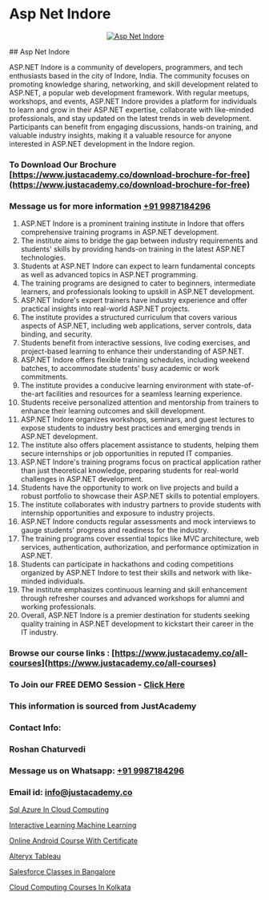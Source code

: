 # Asp Net Indore

<p align="center">
  <a href="https://justacademy.co/course-detail/asp-net-training">
    <img src="https://justacademy.co/storage2/course_image/1708336878_course_image.png" alt="Asp Net Indore">
  </a>
</p>
## Asp Net Indore

ASP.NET Indore is a community of developers, programmers, and tech enthusiasts based in the city of Indore, India. The community focuses on promoting knowledge sharing, networking, and skill development related to ASP.NET, a popular web development framework. With regular meetups, workshops, and events, ASP.NET Indore provides a platform for individuals to learn and grow in their ASP.NET expertise, collaborate with like-minded professionals, and stay updated on the latest trends in web development. Participants can benefit from engaging discussions, hands-on training, and valuable industry insights, making it a valuable resource for anyone interested in ASP.NET development in the Indore region.
### To Download Our Brochure [https://www.justacademy.co/download-brochure-for-free](https://www.justacademy.co/download-brochure-for-free)
### Message us for more information [+91 9987184296](https://api.whatsapp.com/send?phone=919987184296)
1) ASP.NET Indore is a prominent training institute in Indore that offers comprehensive training programs in ASP.NET development.
2) The institute aims to bridge the gap between industry requirements and students' skills by providing hands-on training in the latest ASP.NET technologies.
3) Students at ASP.NET Indore can expect to learn fundamental concepts as well as advanced topics in ASP.NET programming.
4) The training programs are designed to cater to beginners, intermediate learners, and professionals looking to upskill in ASP.NET development.
5) ASP.NET Indore's expert trainers have industry experience and offer practical insights into real-world ASP.NET projects.
6) The institute provides a structured curriculum that covers various aspects of ASP.NET, including web applications, server controls, data binding, and security.
7) Students benefit from interactive sessions, live coding exercises, and project-based learning to enhance their understanding of ASP.NET.
8) ASP.NET Indore offers flexible training schedules, including weekend batches, to accommodate students' busy academic or work commitments.
9) The institute provides a conducive learning environment with state-of-the-art facilities and resources for a seamless learning experience.
10) Students receive personalized attention and mentorship from trainers to enhance their learning outcomes and skill development.
11) ASP.NET Indore organizes workshops, seminars, and guest lectures to expose students to industry best practices and emerging trends in ASP.NET development.
12) The institute also offers placement assistance to students, helping them secure internships or job opportunities in reputed IT companies.
13) ASP.NET Indore's training programs focus on practical application rather than just theoretical knowledge, preparing students for real-world challenges in ASP.NET development.
14) Students have the opportunity to work on live projects and build a robust portfolio to showcase their ASP.NET skills to potential employers.
15) The institute collaborates with industry partners to provide students with internship opportunities and exposure to industry projects.
16) ASP.NET Indore conducts regular assessments and mock interviews to gauge students' progress and readiness for the industry.
17) The training programs cover essential topics like MVC architecture, web services, authentication, authorization, and performance optimization in ASP.NET.
18) Students can participate in hackathons and coding competitions organized by ASP.NET Indore to test their skills and network with like-minded individuals.
19) The institute emphasizes continuous learning and skill enhancement through refresher courses and advanced workshops for alumni and working professionals.
20) Overall, ASP.NET Indore is a premier destination for students seeking quality training in ASP.NET development to kickstart their career in the IT industry.

### Browse our course links : [https://www.justacademy.co/all-courses](https://www.justacademy.co/all-courses) 
### To Join our FREE DEMO Session - [Click Here](https://www.justacademy.co/register-for-course-demo)


### This information is sourced from JustAcademy
### Contact Info:
### Roshan Chaturvedi
### Message us on Whatsapp: [+91 9987184296](https://api.whatsapp.com/send?phone=919987184296)
### Email id: [info@justacademy.co](mailto:info@justacademy.co)
                
[Sql Azure In Cloud Computing](https://www.linkedin.com/pulse/sql-azure-cloud-computing-justacademy-sunnyvale-8hidc?trackingId=PLILPZRui%2FwV%2BuDFrsHC4A%3D%3D&lipi=urn%3Ali%3Apage%3Ad_flagship3_company_admin%3ByTizpCHaSmePt%2FuSXmEhoA%3D%3D)

[Interactive Learning Machine Learning](https://www.linkedin.com/pulse/interactive-learning-machine-justacademy-bradford-reyge?trackingId=W1758jfO0JFWXveQNqP0Bg%3D%3D&lipi=urn%3Ali%3Apage%3Ad_flagship3_company_admin%3BU6qvup%2BkTG%2BWwu84oCWCCA%3D%3D)

[Online Android Course With Certificate](https://medium.com/@mistersumit961/online-android-course-with-certificate-fe1354fd3ee1)

[Alteryx Tableau](https://medium.com/@ranepooja/alteryx-tableau-6ed5180342f0)

[Salesforce Classes in Bangalore](https://justacademyin.github.io/justacademy/salesforce-classes-in-bangalore)

[Cloud Computing Courses In Kolkata](https://justacademyin.github.io/justacademy/cloud-computing-courses-in-kolkata)


